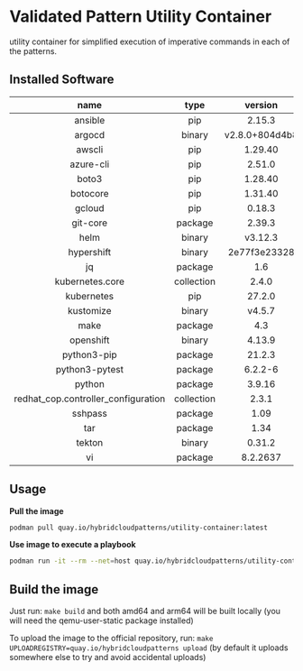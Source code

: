 # Validated Pattern Utility Container

utility container for simplified execution of imperative commands in each of the patterns.


## Installed Software

|               name                |  type    |   version    |
|:---------------------------------:|:--------:|:------------:|
|ansible                            |pip       |2.15.3        |
|argocd                             |binary    |v2.8.0+804d4b8|
|awscli                             |pip       |1.29.40       |
|azure-cli                          |pip       |2.51.0        |
|boto3                              |pip       |1.28.40       |
|botocore                           |pip       |1.31.40       |
|gcloud                             |pip       |0.18.3        |
|git-core                           |package   |2.39.3        |
|helm                               |binary    |v3.12.3       |
|hypershift                         |binary    |2e77f3e23328  |
|jq                                 |package   |1.6           |
|kubernetes.core                    |collection|2.4.0         |
|kubernetes                         |pip       |27.2.0        |
|kustomize                          |binary    |v4.5.7        |
|make                               |package   |4.3           |
|openshift                          |binary    |4.13.9        |
|python3-pip                        |package   |21.2.3        |
|python3-pytest                     |package   |6.2.2-6       |
|python                             |package   |3.9.16        |
|redhat_cop.controller_configuration|collection|2.3.1         |
|sshpass                            |package   |1.09          |
|tar                                |package   |1.34          |
|tekton                             |binary    |0.31.2        |
|vi                                 |package   |8.2.2637      |

## Usage
**Pull the image**
```bash
podman pull quay.io/hybridcloudpatterns/utility-container:latest
```

**Use image to execute a playbook**
```bash
podman run -it --rm --net=host quay.io/hybridcloudpatterns/utility-container:latest ansible-playbook <playbook>.yml
```

## Build the image
Just run: `make build` and both amd64 and arm64 will be built locally (you will need the qemu-user-static package installed)

To upload the image to the official repository, run: `make UPLOADREGISTRY=quay.io/hybridcloudpatterns upload` (by default it uploads somewhere else
to try and avoid accidental uploads)

